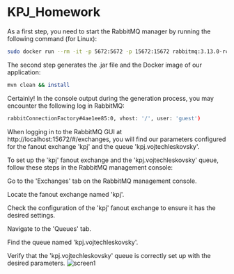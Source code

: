 # KPJ_Homework

As a first step, you need to start the RabbitMQ manager by running the following command (for Linux):

```bash
sudo docker run --rm -it -p 5672:5672 -p 15672:15672 rabbitmq:3.13.0-rc.1-management
```
The second step generates the .jar file and the Docker image of our application:
```bash
mvn clean && install
```
Certainly! In the console output during the generation process, you may encounter the following log in RabbitMQ:

```bash
rabbitConnectionFactory#4ae1ee85:0, vhost: '/', user: 'guest')
```
When logging in to the RabbitMQ GUI at http://localhost:15672/#/exchanges, you will find our parameters configured for the fanout exchange 'kpj' and the queue 'kpj.vojtechleskovsky'.

To set up the 'kpj' fanout exchange and the 'kpj.vojtechleskovsky' queue, follow these steps in the RabbitMQ management console:

Go to the 'Exchanges' tab on the RabbitMQ management console.

Locate the fanout exchange named 'kpj'.

Check the configuration of the 'kpj' fanout exchange to ensure it has the desired settings.

Navigate to the 'Queues' tab.

Find the queue named 'kpj.vojtechleskovsky'.

Verify that the 'kpj.vojtechleskovsky' queue is correctly set up with the desired parameters.
![screen1](/home/vojtek/Pictures/Screenshots/1.png)
